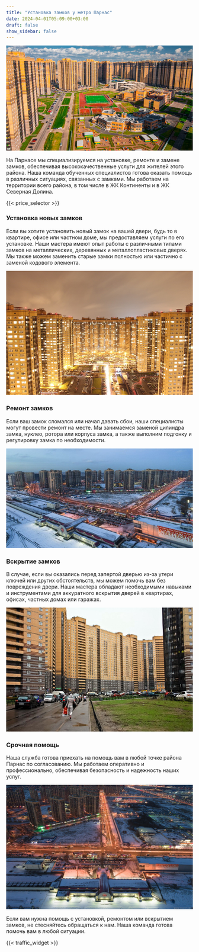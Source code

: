 ```yaml
---
title: "Установка замков у метро Парнас"
date: 2024-04-01T05:09:00+03:00
draft: false
show_sidebar: false
---
```


![Установка замков на Парнасе](Parnas1.jpg)

На Парнасе мы специализируемся на установке, ремонте и замене замков, обеспечивая высококачественные услуги для жителей этого района. Наша команда обученных специалистов готова оказать помощь в различных ситуациях, связанных с замками. Мы работаем на территории всего района, в том числе в ЖК Континенты и в ЖК Северная Долина.

{{< price_selector >}}

### Установка новых замков

Если вы хотите установить новый замок на вашей двери, будь то в квартире, офисе или частном доме, мы предоставляем услуги по его установке. Наши мастера имеют опыт работы с различными типами замков на металлических, деревянных и металлопластиковых дверях. Мы также можем заменить старые замки полностью или частично с заменой кодового элемента.

![Установка замков на Парнасе](Parnas2.jpg)

### Ремонт замков

Если ваш замок сломался или начал давать сбои, наши специалисты могут провести ремонт на месте. Мы занимаемся заменой цилиндра замка, нуклео, ротора или корпуса замка, а также выполним подгонку и регулировку замка по необходимости.

![Установка замков на Парнасе](Parnas3.jpg)

### Вскрытие замков

В случае, если вы оказались перед запертой дверью из-за утери ключей или других обстоятельств, мы можем помочь вам без повреждения двери. Наши мастера обладают необходимыми навыками и инструментами для аккуратного вскрытия дверей в квартирах, офисах, частных домах или гаражах.

![Установка замков на Парнасе](Parnas4.jpg)

### Срочная помощь

Наша служба готова приехать на помощь вам в любой точке района Парнас по согласованию. Мы работаем оперативно и профессионально, обеспечивая безопасность и надежность наших услуг.

![Установка замков на Парнасе](Parnas5.jpg)

Если вам нужна помощь с установкой, ремонтом или вскрытием замков, не стесняйтесь обращаться к нам. Наша команда готова помочь вам в любой ситуации.

{{< traffic_widget >}}
